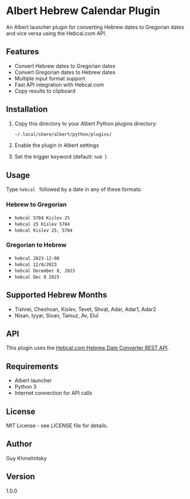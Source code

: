 # Albert Hebrew Calendar Plugin

An Albert launcher plugin for converting Hebrew dates to Gregorian dates and vice versa using the Hebcal.com API.

## Features

- Convert Hebrew dates to Gregorian dates
- Convert Gregorian dates to Hebrew dates
- Multiple input format support
- Fast API integration with Hebcal.com
- Copy results to clipboard

## Installation

1. Copy this directory to your Albert Python plugins directory:
   ```bash
   ~/.local/share/albert/python/plugins/
   ```

2. Enable the plugin in Albert settings

3. Set the trigger keyword (default: `heb `)

## Usage

Type `hebcal ` followed by a date in any of these formats:

### Hebrew to Gregorian
- `hebcal 5784 Kislev 25`
- `hebcal 25 Kislev 5784`
- `hebcal Kislev 25, 5784`

### Gregorian to Hebrew
- `hebcal 2023-12-08`
- `hebcal 12/8/2023`
- `hebcal December 8, 2023`
- `hebcal Dec 8 2023`

## Supported Hebrew Months

- Tishrei, Cheshvan, Kislev, Tevet, Shvat, Adar, Adar1, Adar2
- Nisan, Iyyar, Sivan, Tamuz, Av, Elul

## API

This plugin uses the [Hebcal.com Hebrew Date Converter REST API](https://www.hebcal.com/home/219/hebrew-date-converter-rest-api).

## Requirements

- Albert launcher
- Python 3
- Internet connection for API calls

## License

MIT License - see LICENSE file for details.

## Author

Guy Khmelnitsky

## Version

1.0.0
